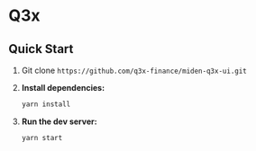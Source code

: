# Q3x

## Quick Start

1. Git clone `https://github.com/q3x-finance/miden-q3x-ui.git`
2. **Install dependencies:**

   ```bash
   yarn install
   ```

3. **Run the dev server:**
   ```bash
   yarn start
   ```

